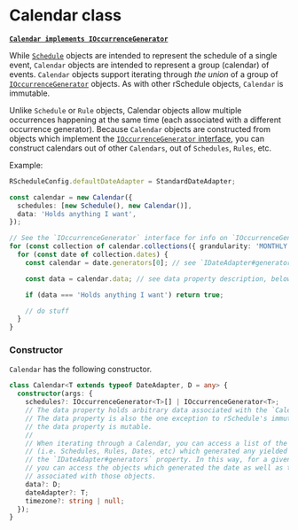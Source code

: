 # Calendar class

[**`Calendar implements IOccurrenceGenerator`**](../#ioccurrencegenerator-interface)

While [`Schedule`](../schedule) objects are intended to represent the schedule of a single event, `Calendar` objects are intended to represent a group (calendar) of events. `Calendar` objects support iterating through _the union_ of a group of [`IOccurrenceGenerator`](../#ioccurrencegenerator-interface) objects. As with other rSchedule objects, `Calendar` is immutable.

Unlike `Schedule` or `Rule` objects, Calendar objects allow multiple occurrences happening at the same time (each associated with a different occurrence generator). Because `Calendar` objects are constructed from objects which implement the [`IOccurrenceGenerator` interface](../#shared-interfaces), you can construct calendars out of other `Calendars`, out of `Schedules`, `Rules`, etc.

Example:

```typescript
RScheduleConfig.defaultDateAdapter = StandardDateAdapter;

const calendar = new Calendar({
  schedules: [new Schedule(), new Calendar()],
  data: 'Holds anything I want',
});

// See the `IOccurrenceGenerator` interface for info on `IOccurrenceGenerator#collections()`
for (const collection of calendar.collections({ grandularity: 'MONTHLY' })) {
  for (const date of collection.dates) {
    const calendar = date.generators[0]; // see `IDateAdapter#generators`

    const data = calendar.data; // see data property description, below.

    if (data === 'Holds anything I want') return true;

    // do stuff
  }
}
```

### Constructor

`Calendar` has the following constructor.

```typescript
class Calendar<T extends typeof DateAdapter, D = any> {
  constructor(args: {
    schedules?: IOccurrenceGenerator<T>[] | IOccurrenceGenerator<T>;
    // The data property holds arbitrary data associated with the `Calendar`.
    // The data property is also the one exception to rSchedule's immutability:
    // the data property is mutable.
    //
    // When iterating through a Calendar, you can access a list of the generator objects
    // (i.e. Schedules, Rules, Dates, etc) which generated any yielded date by accessing
    // the `IDateAdapter#generators` property. In this way, for a given, yielded date,
    // you can access the objects which generated the date as well as the arbitrary data
    // associated with those objects.
    data?: D;
    dateAdapter?: T;
    timezone?: string | null;
  });
}
```
